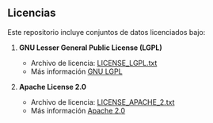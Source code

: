 ## Licencias

Este repositorio incluye conjuntos de datos licenciados bajo:

1. **GNU Lesser General Public License (LGPL)**
   - Archivo de licencia: [LICENSE_LGPL.txt](LICENSE_LGPL.txt)
   - Más información [GNU LGPL](https://www.gnu.org/licenses/lgpl-3.0.html)

2. **Apache License 2.0**
   - Archivo de licencia: [LICENSE_APACHE_2.txt](LICENSE_LGPL.txt)
   - Más información [Apache 2.0](https://www.apache.org/licenses/LICENSE-2.0)